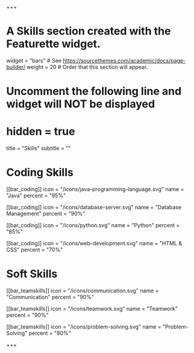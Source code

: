 +++
# A Skills section created with the Featurette widget.
widget = "bars"  # See https://sourcethemes.com/academic/docs/page-builder/
weight = 20  # Order that this section will appear.

# Uncomment the following line and widget will NOT be displayed
# hidden = true

title = "Skills"
subtitle = ""

# Coding Skills

[[bar_coding]]
	icon = "/icons/java-programming-language.svg"
	name = "Java"
	percent = "95%"

[[bar_coding]]
	icon = "/icons/database-server.svg"
	name = "Database Management"
	percent = "90%"

[[bar_coding]]
	icon = "/icons/python.svg"
	name = "Python"
	percent = "85%"

[[bar_coding]]
	icon = "/icons/web-development.svg"
	name = "HTML & CSS"
	percent = "70%"

# Soft Skills

[[bar_teamskills]]
	icon = "/icons/communication.svg"
	name = "Communication"
	percent = "90%"

[[bar_teamskills]]
	icon = "/icons/teamwork.svg"
	name = "Teamwork"
	percent = "90%"

[[bar_teamskills]]
	icon = "/icons/problem-solving.svg"
	name = "Problem-Solving"
	percent = "80%"

+++
